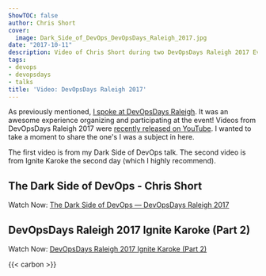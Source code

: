 ```yaml
---
ShowTOC: false
author: Chris Short
cover:
  image: Dark_Side_of_DevOps_DevOpsDays_Raleigh_2017.jpg
date: "2017-10-11"
description: Video of Chris Short during two DevOpsDays Raleigh 2017 Events
tags:
- devops
- devopsdays
- talks
title: 'Video: DevOpsDays Raleigh 2017'
---
```


As previously mentioned, [I spoke at DevOpsDays Raleigh](/devopsdays-raleigh-2017-the-dark-side-of-devops/). It was an awesome experience organizing and participating at the event! Videos from DevOpsDays Raleigh 2017 were [recently released on YouTube](https://www.youtube.com/channel/UC4Xs0UbAdDaMRmStzhSsSag/videos). I wanted to take a moment to share the one's I was a subject in here.


The first video is from my Dark Side of DevOps talk. The second video is from Ignite Karoke the second day (which I highly recommend).

## The Dark Side of DevOps - Chris Short

Watch Now: [The Dark Side of DevOps — DevOpsDays Raleigh 2017](/video/devops-dark-side-devopsdays-raleigh-2017/)

## DevOpsDays Raleigh 2017 Ignite Karoke (Part 2)

Watch Now: [DevOpsDays Raleigh 2017 Ignite Karoke (Part 2)](/video/devopsdays-raleigh-2017-ignite-karaoke-part-2/)

{{< carbon >}}
